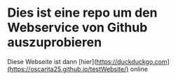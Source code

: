# Dies ist eine repo um den Webservice von Github auszuprobieren

Diese Webseite ist dann [hier](https://duckduckgo.com](https://oscarita25.github.io/testWebsite/) online
